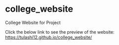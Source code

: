 # college_website
College Website for Project

Click the below link to see the preview of the website:
https://tulashi12.github.io/college_website/
